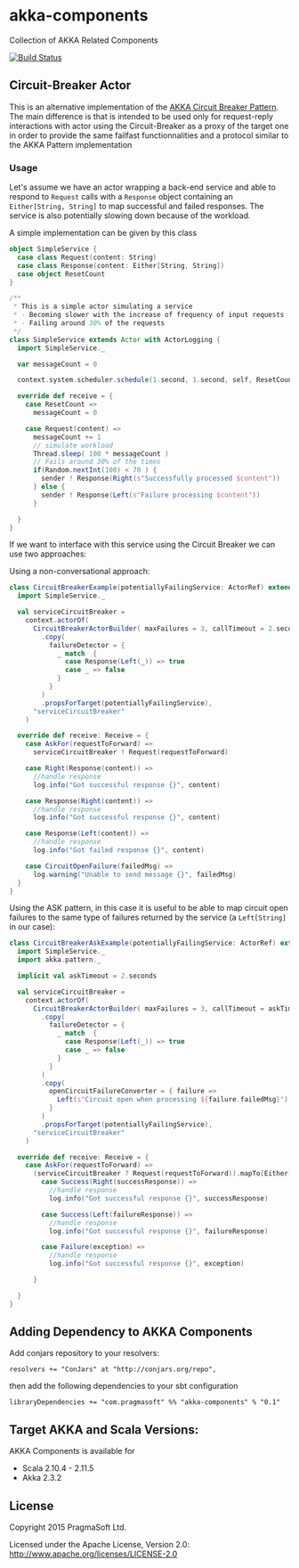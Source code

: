 # akka-components
Collection of AKKA Related Components

[![Build Status](https://api.travis-ci.org/galarragas/akka-components.png)](http://travis-ci.org/galarragas/akka-components)

## Circuit-Breaker Actor

This is an alternative implementation of the [AKKA Circuit Breaker Pattern](http://doc.akka.io/docs/akka/snapshot/common/circuitbreaker.html). 
The main difference is that is intended to be used only for request-reply interactions with actor using the Circuit-Breaker as a proxy of the target one
in order to provide the same failfast functionnalities and a protocol similar to the AKKA Pattern implementation 


### Usage

Let's assume we have an actor wrapping a back-end service and able to respond to `Request` calls with a `Response` object
containing an `Either[String, String]` to map successful and failed responses. The service is also potentially slowing down
because of the workload.

A simple implementation can be given by this class

```scala
object SimpleService {
  case class Request(content: String)
  case class Response(content: Either[String, String])
  case object ResetCount
}

/**
 * This is a simple actor simulating a service
 * - Becoming slower with the increase of frequency of input requests
 * - Failing around 30% of the requests
 */
class SimpleService extends Actor with ActorLogging {
  import SimpleService._

  var messageCount = 0

  context.system.scheduler.schedule(1.second, 1.second, self, ResetCount)

  override def receive = {
    case ResetCount =>
      messageCount = 0

    case Request(content) =>
      messageCount += 1
      // simulate workload
      Thread.sleep( 100 * messageCount )
      // Fails around 30% of the times
      if(Random.nextInt(100) < 70 ) {
        sender ! Response(Right(s"Successfully processed $content"))
      } else {
        sender ! Response(Left(s"Failure processing $content"))
      }

  }
}
```

If we want to interface with this service using the Circuit Breaker we can use two approaches:

Using a non-conversational approach:

```scala
class CircuitBreakerExample(potentiallyFailingService: ActorRef) extends Actor with ActorLogging {
  import SimpleService._

  val serviceCircuitBreaker =
    context.actorOf(
      CircuitBreakerActorBuilder( maxFailures = 3, callTimeout = 2.seconds, resetTimeout = 30.seconds )
        .copy(
          failureDetector = {
            _ match  {
              case Response(Left(_)) => true
              case _ => false
            }
          }
        )
        .propsForTarget(potentiallyFailingService),
      "serviceCircuitBreaker"
    )

  override def receive: Receive = {
    case AskFor(requestToForward) =>
      serviceCircuitBreaker ! Request(requestToForward)

    case Right(Response(content)) =>
      //handle response
      log.info("Got successful response {}", content)

    case Response(Right(content)) =>
      //handle response
      log.info("Got successful response {}", content)

    case Response(Left(content)) =>
      //handle response
      log.info("Got failed response {}", content)

    case CircuitOpenFailure(failedMsg) =>
      log.warning("Unable to send message {}", failedMsg)
  }
}
```

Using the ASK pattern, in this case it is useful to be able to map circuit open failures to the same type of failures
returned by the service (a `Left[String]` in our case):


```scala
class CircuitBreakerAskExample(potentiallyFailingService: ActorRef) extends Actor with ActorLogging {
  import SimpleService._
  import akka.pattern._

  implicit val askTimeout = 2.seconds

  val serviceCircuitBreaker =
    context.actorOf(
      CircuitBreakerActorBuilder( maxFailures = 3, callTimeout = askTimeout, resetTimeout = 30.seconds )
        .copy(
          failureDetector = {
            _ match  {
              case Response(Left(_)) => true
              case _ => false
            }
          }
        )
        .copy(
          openCircuitFailureConverter = { failure =>
            Left(s"Circuit open when processing ${failure.failedMsg}")
          }
        )
        .propsForTarget(potentiallyFailingService),
      "serviceCircuitBreaker"
    )

  override def receive: Receive = {
    case AskFor(requestToForward) =>
      (serviceCircuitBreaker ? Request(requestToForward)).mapTo[Either[String, String]].onComplete {
        case Success(Right(successResponse)) =>
          //handle response
          log.info("Got successful response {}", successResponse)

        case Success(Left(failureResponse)) =>
          //handle response
          log.info("Got successful response {}", failureResponse)

        case Failure(exception) =>
          //handle response
          log.info("Got successful response {}", exception)

      }

  }
}
```

## Adding Dependency to AKKA Components

Add conjars repository to your resolvers:

```
resolvers += "ConJars" at "http://conjars.org/repo",
```

then add the following dependencies to your sbt configuration

```
libraryDependencies += "com.pragmasoft" %% "akka-components" % "0.1"
```

## Target AKKA and Scala Versions:

AKKA Components is available for

- Scala 2.10.4 - 2.11.5
- Akka 2.3.2



## License

Copyright 2015 PragmaSoft Ltd.

Licensed under the Apache License, Version 2.0: http://www.apache.org/licenses/LICENSE-2.0